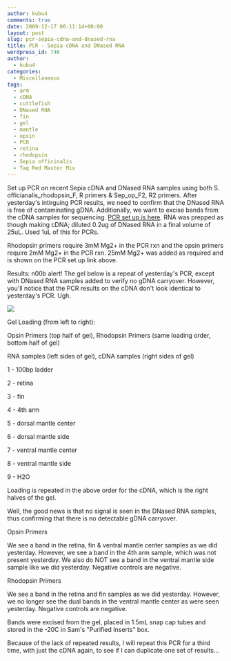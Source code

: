 ```yaml
---
author: kubu4
comments: true
date: 2009-12-17 00:11:14+00:00
layout: post
slug: pcr-sepia-cdna-and-dnased-rna
title: PCR - Sepia cDNA and DNased RNA
wordpress_id: 746
author:
  - kubu4
categories:
  - Miscellaneous
tags:
  - arm
  - cDNA
  - cuttlefish
  - DNased RNA
  - fin
  - gel
  - mantle
  - opsin
  - PCR
  - retina
  - rhodopsin
  - Sepia officinalis
  - Taq Red Master Mix
---
```


Set up PCR on recent Sepia cDNA and DNased RNA samples using both S. officianalis_rhodopsin_F, R primers & Sep_op_F2, R2 primers. After yesterday's intirguing PCR results, we need to confirm that the DNased RNA is free of contaminating gDNA. Additionally, we want to excise bands from the cDNA samples for sequencing. [PCR set up is here](https://eagle.fish.washington.edu/Arabidopsis/Notebook%20Workup%20Files/20091216-01.jpg). RNA was prepped as though making cDNA; diluted 0.2ug of DNased RNA in a final volume of 25uL. Used 1uL of this for PCRs.

Rhodopsin primers require 3mM Mg2+ in the PCR rxn and the opsin primers require 2mM Mg2+ in the PCR rxn. 25mM Mg2+ was added as required and is shown on the PCR set up link above.

Results: n00b alert! The gel below is a repeat of yesterday's PCR, except with DNased RNA samples added to verify no gDNA carryover. However, you'll notice that the PCR results on the cDNA don't look identical to yesterday's PCR. Ugh.

![](https://eagle.fish.washington.edu/Arabidopsis/20091216-01.jpg)

Gel Loading (from left to right):

Opsin Primers (top half of gel), Rhodopsin Primers (same loading order, bottom half of gel)

RNA samples (left sides of gel), cDNA samples (right sides of gel)

1 - 100bp ladder

2 - retina

3 - fin

4 - 4th arm

5 - dorsal mantle center

6 - dorsal mantle side

7 - ventral mantle center

8 - ventral mantle side

9 - H2O

Loading is repeated in the above order for the cDNA, which is the right halves of the gel.

Well, the good news is that no signal is seen in the DNased RNA samples, thus confirming that there is no detectable gDNA carryover.

Opsin Primers

We see a band in the retina, fin & ventral mantle center samples as we did yesterday. However, we see a band in the 4th arm sample, which was not present yesterday. We also do NOT see a band in the ventral mantle side sample like we did yesterday. Negative controls are negative.

Rhodopsin Primers

We see a band in the retina and fin samples as we did yesterday. However, we no longer see the dual bands in the ventral mantle center as were seen yesterday. Negative controls are negative.

Bands were excised from the gel, placed in 1.5mL snap cap tubes and stored in the -20C in Sam's "Purified Inserts" box.

Because of the lack of repeated results, I will repeat this PCR for a third time, with just the cDNA again, to see if I can duplicate one set of results...
